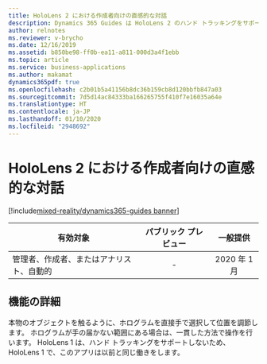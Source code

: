 ```yaml
---
title: HoloLens 2 における作成者向けの直感的な対話
description: Dynamics 365 Guides は HoloLens 2 のハンド トラッキングをサポートしており、作成者に直感的な対話を提供します。
author: relnotes
ms.reviewer: v-brycho
ms.date: 12/16/2019
ms.assetid: b850be98-ff0b-ea11-a811-000d3a4f1ebb
ms.topic: article
ms.service: business-applications
ms.author: makamat
dynamics365pdf: true
ms.openlocfilehash: c2b01b5a41156b8dc36b159cb8d120bbfb847a03
ms.sourcegitcommit: 7d5d14ac84333ba166265755f410f7e16035a64e
ms.translationtype: HT
ms.contentlocale: ja-JP
ms.lasthandoff: 01/10/2020
ms.locfileid: "2948692"
---
```

# <a name="instinctual-interactions-for-authors-on-hololens-2"></a>HoloLens 2 における作成者向けの直感的な対話
[!include[mixed-reality/dynamics365-guides banner](../includes/mixed-reality/dynamics365-guides.md)]

| 有効対象    |  パブリック プレビュー | 一般提供 | 
| ---------- | :----------: |:----------: |
|管理者、作成者、またはアナリスト、自動的|-| 2020 年 1 月|






## <a name="feature-details"></a>機能の詳細
<!--feature detail start -->
本物のオブジェクトを触るように、ホログラムを直接手で選択して位置を調節します。 ホログラムが手の届かない範囲にある場合は、一貫した方法で操作を行います。 HoloLens 1 は、ハンド トラッキングをサポートしないため、HoloLens 1 で、このアプリは以前と同じ働きをします。 
<!--feature detail end -->








